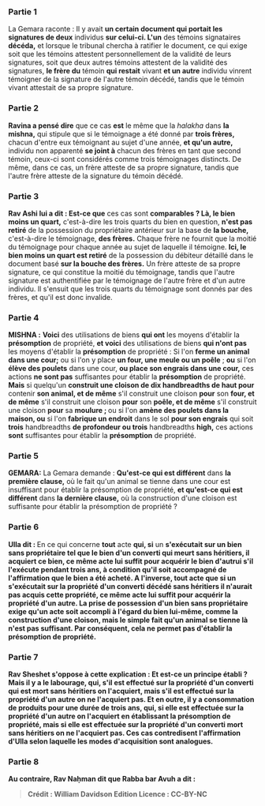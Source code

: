 
### Partie 1
La Gemara raconte : Il y avait <b>un certain document qui portait les signatures de deux</b> individus <b>sur celui-ci. L'un</b> des témoins signataires <b>décéda,</b> et lorsque le tribunal chercha à ratifier le document, ce qui exige soit que les témoins attestent personnellement de la validité de leurs signatures, soit que deux autres témoins attestent de la validité des signatures, <b>le frère du</b> témoin <b>qui restait</b> vivant <b>et un autre</b> individu</b> vinrent témoigner de la signature de l'autre</b> témoin décédé, tandis que le témoin vivant attestait de sa propre signature.

### Partie 2
<b>Ravina a pensé dire</b> que ce cas <b>est</b> le même que la <i>halakha</i> dans <b>la mishna,</b> qui stipule que si le témoignage a été donné par <b>trois frères,</b> chacun d'entre eux témoignant au sujet d'une année, <b>et qu'un autre,</b> individu non apparenté <b>se joint à</b> chacun des frères en tant que second témoin, ceux-ci sont considérés comme trois témoignages distincts. De même, dans ce cas, un frère atteste de sa propre signature, tandis que l'autre frère atteste de la signature du témoin décédé.

### Partie 3
<b>Rav Ashi lui a dit : Est-ce que</b> ces cas sont <b>comparables ? Là, le bien moins un quart,</b> c'est-à-dire les trois quarts du bien en question, <b>n'est pas retiré</b> de la possession du propriétaire antérieur sur la base de <b>la bouche,</b> c'est-à-dire le témoignage, <b>des frères.</b> Chaque frère ne fournit que la moitié du témoignage pour chaque année au sujet de laquelle il témoigne. <b>Ici, le bien moins un quart est retiré</b> de la possession du débiteur détaillé dans le document basé <b>sur la bouche des frères.</b> Un frère atteste de sa propre signature, ce qui constitue la moitié du témoignage, tandis que l'autre signature est authentifiée par le témoignage de l'autre frère et d'un autre individu. Il s'ensuit que les trois quarts du témoignage sont donnés par des frères, et qu'il est donc invalide.

### Partie 4
<strong>MISHNA :</strong> <b>Voici</b> des utilisations de biens <b>qui ont</b> les moyens d'établir la <b>présomption</b> de propriété, <b>et voici</b> des utilisations de biens <b>qui n'ont pas</b> les moyens d'établir la <b>présomption</b> de propriété : Si l'on <b>ferme un animal dans une cour;</b> ou si l'on y place <b>un four, une meule ou un poêle</b> ; <b>ou</b> si l'on <b>élève des poulets</b> dans une cour, <b>ou place son engrais dans une cour,</b> ces actions <b>ne sont pas</b> suffisantes pour établir la <b>présomption</b> de propriété. <b>Mais</b> si quelqu'un <b>construit une cloison de dix handbreadths de haut pour</b> contenir <b>son animal, et de même</b> s'il construit une cloison <b>pour</b> son <b>four, et de même</b> s'il construit une cloison <b>pour</b> son <b>poêle, et de même</b> s'il construit une cloison <b>pour</b> sa <b>moulure ; </b> ou si l'on <b>amène des poulets dans la maison, ou</b> si l'on <b>fabrique un endroit</b> dans le sol <b>pour son engrais</b> qui soit <b>trois</b> handbreadths <b>de profondeur ou trois</b> handbreadths <b>high,</b> ces actions <b>sont</b> suffisantes pour établir la <b>présomption</b> de propriété.

### Partie 5
<strong>GEMARA:</strong> La Gemara demande : <b>Qu'est-ce qui est différent</b> dans <b>la première clause,</b> où le fait qu'un animal se tienne dans une cour est insuffisant pour établir la présomption de propriété, <b>et qu'est-ce qui est différent</b> dans <b>la dernière clause,</b> où la construction d'une cloison est suffisante pour établir la présomption de propriété ?

### Partie 6
<b>Ulla dit : </b> En ce qui concerne <b>tout</b> acte <b>qui, si</b> un <b>s'exécutait <b>sur</b> un bien sans propriétaire tel que le <b>bien d'un converti</b> qui meurt sans héritiers, il <b>acquiert</b> ce bien, ce même acte lui suffit pour <b>acquérir le bien d'autrui</b> s'il l'exécute pendant trois ans, à condition qu'il soit accompagné de l'affirmation que le bien a été acheté. A l'inverse, <b>tout</b> acte <b>que si</b> un <b>s'exécutait <b>sur</b> la <b>propriété d'un converti</b> décédé sans héritiers il n'aurait <b>pas acquis</b> cette propriété, ce même acte lui suffit pour <b>acquérir la propriété d'un autre. </b> La prise de possession d'un bien sans propriétaire exige qu'un acte soit accompli à l'égard du bien lui-même, comme la construction d'une cloison, mais le simple fait qu'un animal se tienne là n'est pas suffisant. Par conséquent, cela ne permet pas d'établir la présomption de propriété.

### Partie 7
<b>Rav Sheshet s'oppose à cette</b> explication : <b>Et est-ce</b> un <b>principe établi ? Mais il y a le labourage, qui,</b> s'il est effectué <b>sur</b> la <b>propriété d'un converti</b> qui est mort sans héritiers on l'<b>acquiert</b>, mais s'il est effectué <b>sur</b> la <b>propriété d'un autre</b> on ne l'<b>acquiert</b> pas. <b>Et</b> en outre, <b>il y a consommation de produits</b> pour une durée de trois ans, <b>qui,</b> si elle est effectuée <b>sur</b> la <b>propriété d'un autre</b> on l'<b>acquiert</b> en établissant la présomption de propriété, mais si elle est effectuée <b>sur</b> la <b>propriété d'un converti</b> mort sans héritiers on ne l'<b>acquiert</b> pas. Ces cas contredisent l'affirmation d'Ulla selon laquelle les modes d'acquisition sont analogues.

### Partie 8
<b>Au contraire, Rav Naḥman dit</b> que <b>Rabba bar Avuh a dit :</b>

>Crédit : William Davidson Edition
>Licence : CC-BY-NC